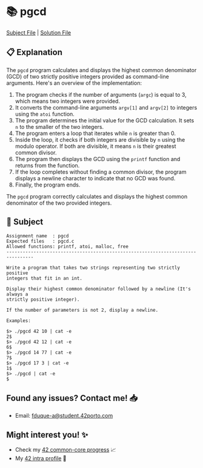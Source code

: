 # :books: pgcd

[Subject File](./subject.en.txt) | [Solution File](pgcd.c)

## :clipboard: Explanation

The `pgcd` program calculates and displays the highest common denominator (GCD) of two strictly positive integers provided as command-line arguments. Here's an overview of the implementation:

1. The program checks if the number of arguments (`argc`) is equal to 3, which means two integers were provided.
2. It converts the command-line arguments `argv[1]` and `argv[2]` to integers using the `atoi` function.
3. The program determines the initial value for the GCD calculation. It sets `n` to the smaller of the two integers.
4. The program enters a loop that iterates while `n` is greater than 0.
5. Inside the loop, it checks if both integers are divisible by `n` using the modulo operator. If both are divisible, it means `n` is their greatest common divisor.
6. The program then displays the GCD using the `printf` function and returns from the function.
7. If the loop completes without finding a common divisor, the program displays a newline character to indicate that no GCD was found.
8. Finally, the program ends.

The `pgcd` program correctly calculates and displays the highest common denominator of the two provided integers.

## :pencil: Subject

```
Assignment name  : pgcd
Expected files   : pgcd.c
Allowed functions: printf, atoi, malloc, free
--------------------------------------------------------------------------------

Write a program that takes two strings representing two strictly positive
integers that fit in an int.

Display their highest common denominator followed by a newline (It's always a
strictly positive integer).

If the number of parameters is not 2, display a newline.

Examples:

$> ./pgcd 42 10 | cat -e
2$
$> ./pgcd 42 12 | cat -e
6$
$> ./pgcd 14 77 | cat -e
7$
$> ./pgcd 17 3 | cat -e 
1$
$> ./pgcd | cat -e
$

```

## Found any issues? Contact me! 📥

- Email: fduque-a@student.42porto.com

## Might interest you! :sparkles:

- Check my [42 common-core progress](https://github.com/fduquea/42cursus) :chart_with_upwards_trend:
- My [42 intra profile](https://profile.intra.42.fr/users/fduque-a) :bust_in_silhouette: